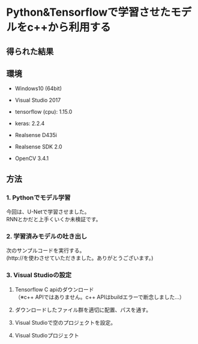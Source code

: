 # Python&Tensorflowで学習させたモデルをc++から利用する

## 得られた結果



## 環境
- Windows10 (64bit)
- Visual Studio 2017
- tensorflow (cpu): 1.15.0
- keras: 2.2.4

- Realsense D435i
- Realsense SDK 2.0
- OpenCV 3.4.1


## 方法
### 1. Pythonでモデル学習
今回は、U-Netで学習させました。  
RNNとかだと上手くいくか未検証です。  


### 2. 学習済みモデルの吐き出し
次のサンプルコードを実行する。  
(http://を使わさせていただきました。ありがとうございます。)

### 3. Visual Studioの設定
1. Tensorflow C apiのダウンロード  
（※c++ APIではありません。c++ APIはbuildエラーで断念しました...）

2. ダウンロードしたファイル群を適切に配置、パスを通す。

3. Visual Studioで空のプロジェクトを設定。

4. Visual Studioプロジェクト
 